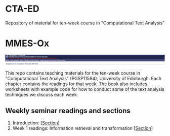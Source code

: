 # CTA-ED
Repository of material for ten-week course in "Computational Text Analysis"

# MMES-Ox

![Course banner](CTA_banner.png)

This repo contains teaching materials for the ten-week course in "Computational Text Analysis" (PGSP11584), University of Edinburgh. Each chapter contains the readings for that week. The book also includes worksheets with example code for how to conduct some of the text analysis techniques we discuss each week. 

## Weekly seminar readings and sections

1. Introduction: \[[Section](https:/raw.githack.com/cjbarrie/CTA-ED/main/CTA-ED/_book/introduction.html)\]
2. Week 1 readings: Information retrieval and transformation \[[Section](https:/raw.githack.com/cjbarrie/CTA-ED/main/CTA-ED/_book/week-1.html)\]